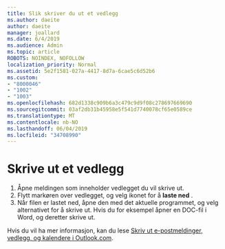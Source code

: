 ```yaml
---
title: Slik skriver du ut et vedlegg
ms.author: daeite
author: daeite
manager: joallard
ms.date: 6/4/2019
ms.audience: Admin
ms.topic: article
ROBOTS: NOINDEX, NOFOLLOW
localization_priority: Normal
ms.assetid: 5e2f1581-027a-4417-8d7a-6cae5c6d52b6
ms.custom:
- "8000046"
- "1002"
- "1003"
ms.openlocfilehash: 682d1338c909b6a3c479c9d9f08c278697669690
ms.sourcegitcommit: 03af2db31b45958e5f541d7740078cf65e0589ce
ms.translationtype: MT
ms.contentlocale: nb-NO
ms.lasthandoff: 06/04/2019
ms.locfileid: "34708990"
---
```

# <a name="print-an-attachment"></a>Skrive ut et vedlegg

1. Åpne meldingen som inneholder vedlegget du vil skrive ut.
2. Flytt markøren over vedlegget, og velg ikonet for å **laste ned** .
3. Når filen er lastet ned, åpne den med det aktuelle programmet, og velg alternativet for å skrive ut. Hvis du for eksempel åpner en DOC-fil i Word, og deretter skrive ut.

Hvis du vil ha mer informasjon, kan du lese [Skriv ut e-postmeldinger, vedlegg, og kalendere i Outlook.com](https://go.microsoft.com/fwlink/?linkid=2021110&amp;clcid=0x409).